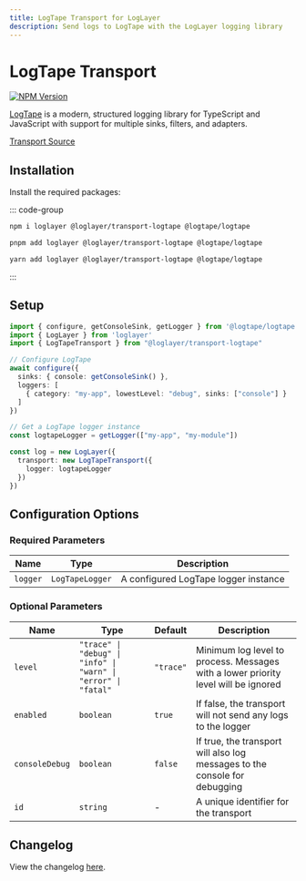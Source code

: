 ```yaml
---
title: LogTape Transport for LogLayer
description: Send logs to LogTape with the LogLayer logging library
---
```


# LogTape Transport <Badge type="warning" text="Browser" /> <Badge type="tip" text="Server" />

[![NPM Version](https://img.shields.io/npm/v/%40loglayer%2Ftransport-logtape)](https://www.npmjs.com/package/@loglayer/transport-logtape)

[LogTape](https://logtape.org) is a modern, structured logging library for TypeScript and JavaScript with support for multiple sinks, filters, and adapters.

[Transport Source](https://github.com/loglayer/loglayer/tree/master/packages/transports/logtape)

## Installation

Install the required packages:

::: code-group

```sh [npm]
npm i loglayer @loglayer/transport-logtape @logtape/logtape
```

```sh [pnpm]
pnpm add loglayer @loglayer/transport-logtape @logtape/logtape
```

```sh [yarn]
yarn add loglayer @loglayer/transport-logtape @logtape/logtape
```

:::

## Setup

```typescript
import { configure, getConsoleSink, getLogger } from '@logtape/logtape'
import { LogLayer } from 'loglayer'
import { LogTapeTransport } from "@loglayer/transport-logtape"

// Configure LogTape
await configure({
  sinks: { console: getConsoleSink() },
  loggers: [
    { category: "my-app", lowestLevel: "debug", sinks: ["console"] }
  ]
})

// Get a LogTape logger instance
const logtapeLogger = getLogger(["my-app", "my-module"])

const log = new LogLayer({
  transport: new LogTapeTransport({
    logger: logtapeLogger
  })
})
```

## Configuration Options

### Required Parameters

| Name | Type | Description |
|------|------|-------------|
| `logger` | `LogTapeLogger` | A configured LogTape logger instance |

### Optional Parameters

| Name | Type | Default | Description |
|------|------|---------|-------------|
| `level` | `"trace" \| "debug" \| "info" \| "warn" \| "error" \| "fatal"` | `"trace"` | Minimum log level to process. Messages with a lower priority level will be ignored |
| `enabled` | `boolean` | `true` | If false, the transport will not send any logs to the logger |
| `consoleDebug` | `boolean` | `false` | If true, the transport will also log messages to the console for debugging |
| `id` | `string` | - | A unique identifier for the transport |

## Changelog

View the changelog [here](./changelogs/logtape-changelog.md).
